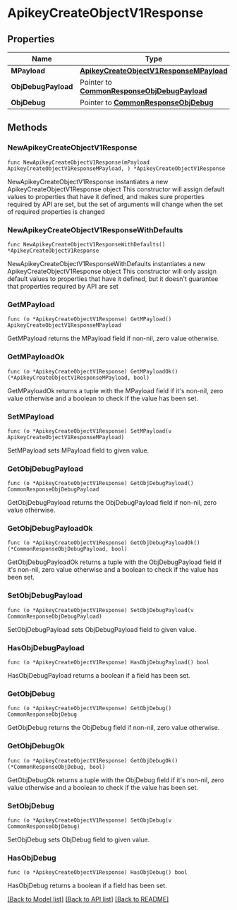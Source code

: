 # ApikeyCreateObjectV1Response

## Properties

Name | Type | Description | Notes
------------ | ------------- | ------------- | -------------
**MPayload** | [**ApikeyCreateObjectV1ResponseMPayload**](apikey-createObject-v1-Response-mPayload.md) |  | 
**ObjDebugPayload** | Pointer to [**CommonResponseObjDebugPayload**](Common-Response-objDebugPayload.md) |  | [optional] 
**ObjDebug** | Pointer to [**CommonResponseObjDebug**](Common-Response-objDebug.md) |  | [optional] 

## Methods

### NewApikeyCreateObjectV1Response

`func NewApikeyCreateObjectV1Response(mPayload ApikeyCreateObjectV1ResponseMPayload, ) *ApikeyCreateObjectV1Response`

NewApikeyCreateObjectV1Response instantiates a new ApikeyCreateObjectV1Response object
This constructor will assign default values to properties that have it defined,
and makes sure properties required by API are set, but the set of arguments
will change when the set of required properties is changed

### NewApikeyCreateObjectV1ResponseWithDefaults

`func NewApikeyCreateObjectV1ResponseWithDefaults() *ApikeyCreateObjectV1Response`

NewApikeyCreateObjectV1ResponseWithDefaults instantiates a new ApikeyCreateObjectV1Response object
This constructor will only assign default values to properties that have it defined,
but it doesn't guarantee that properties required by API are set

### GetMPayload

`func (o *ApikeyCreateObjectV1Response) GetMPayload() ApikeyCreateObjectV1ResponseMPayload`

GetMPayload returns the MPayload field if non-nil, zero value otherwise.

### GetMPayloadOk

`func (o *ApikeyCreateObjectV1Response) GetMPayloadOk() (*ApikeyCreateObjectV1ResponseMPayload, bool)`

GetMPayloadOk returns a tuple with the MPayload field if it's non-nil, zero value otherwise
and a boolean to check if the value has been set.

### SetMPayload

`func (o *ApikeyCreateObjectV1Response) SetMPayload(v ApikeyCreateObjectV1ResponseMPayload)`

SetMPayload sets MPayload field to given value.


### GetObjDebugPayload

`func (o *ApikeyCreateObjectV1Response) GetObjDebugPayload() CommonResponseObjDebugPayload`

GetObjDebugPayload returns the ObjDebugPayload field if non-nil, zero value otherwise.

### GetObjDebugPayloadOk

`func (o *ApikeyCreateObjectV1Response) GetObjDebugPayloadOk() (*CommonResponseObjDebugPayload, bool)`

GetObjDebugPayloadOk returns a tuple with the ObjDebugPayload field if it's non-nil, zero value otherwise
and a boolean to check if the value has been set.

### SetObjDebugPayload

`func (o *ApikeyCreateObjectV1Response) SetObjDebugPayload(v CommonResponseObjDebugPayload)`

SetObjDebugPayload sets ObjDebugPayload field to given value.

### HasObjDebugPayload

`func (o *ApikeyCreateObjectV1Response) HasObjDebugPayload() bool`

HasObjDebugPayload returns a boolean if a field has been set.

### GetObjDebug

`func (o *ApikeyCreateObjectV1Response) GetObjDebug() CommonResponseObjDebug`

GetObjDebug returns the ObjDebug field if non-nil, zero value otherwise.

### GetObjDebugOk

`func (o *ApikeyCreateObjectV1Response) GetObjDebugOk() (*CommonResponseObjDebug, bool)`

GetObjDebugOk returns a tuple with the ObjDebug field if it's non-nil, zero value otherwise
and a boolean to check if the value has been set.

### SetObjDebug

`func (o *ApikeyCreateObjectV1Response) SetObjDebug(v CommonResponseObjDebug)`

SetObjDebug sets ObjDebug field to given value.

### HasObjDebug

`func (o *ApikeyCreateObjectV1Response) HasObjDebug() bool`

HasObjDebug returns a boolean if a field has been set.


[[Back to Model list]](../README.md#documentation-for-models) [[Back to API list]](../README.md#documentation-for-api-endpoints) [[Back to README]](../README.md)


